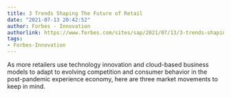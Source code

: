 ```yaml
---
title: 3 Trends Shaping The Future of Retail
date: "2021-07-13 20:42:52"
author: Forbes - Innovation
authorlink: https://www.forbes.com/sites/sap/2021/07/13/3-trends-shaping-the-future-of-retail/
tags:
- Forbes-Innovation
---
```

As more retailers use technology innovation and cloud-based business models to adapt to evolving competition and consumer behavior in the post-pandemic experience economy, here are three market movements to keep in mind.